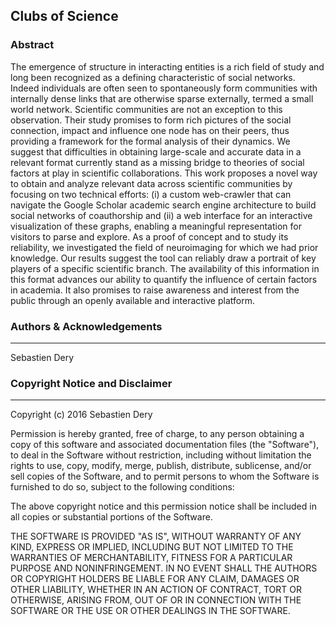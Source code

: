 ## Clubs of Science ##


### Abstract ###

The emergence of structure in interacting entities is a rich field of study and long been recognized as a defining characteristic of social networks. Indeed individuals are often seen to spontaneously form communities with internally dense links that are otherwise sparse externally, termed a small world network. Scientific communities are not an exception to this observation. Their study promises to form rich pictures of the social connection, impact and influence one node has on their peers, thus providing a framework for the formal analysis of their dynamics. We suggest that difficulties in obtaining large-scale and accurate data in a relevant format currently stand as a missing bridge to theories of social factors at play in scientific collaborations. This work proposes a novel way to obtain and analyze relevant data across scientific communities by focusing on two technical efforts: (i) a custom web-crawler that can navigate the Google Scholar academic search engine architecture to build social networks of coauthorship and (ii) a web interface for an interactive visualization of these graphs, enabling a meaningful representation for visitors to parse and explore. As a proof of concept and to study its reliability, we investigated the field of neuroimaging for which we had prior knowledge. Our results suggest the tool can reliably draw a portrait of key players of a specific scientific branch. The availability of this information in this format advances our ability to quantify the influence of certain factors in academia. It also promises to raise awareness and interest from the public through an openly available and interactive platform.


### Authors & Acknowledgements ###
_______________________________________________________________________________

Sebastien Dery



### Copyright Notice and Disclaimer ###
_______________________________________________________________________________


Copyright (c) 2016 Sebastien Dery

Permission is hereby granted, free of charge, to any person obtaining a copy
of this software and associated documentation files (the "Software"), to deal
in the Software without restriction, including without limitation the rights
to use, copy, modify, merge, publish, distribute, sublicense, and/or sell
copies of the Software, and to permit persons to whom the Software is
furnished to do so, subject to the following conditions:

The above copyright notice and this permission notice shall be included in
all copies or substantial portions of the Software.

THE SOFTWARE IS PROVIDED "AS IS", WITHOUT WARRANTY OF ANY KIND, EXPRESS OR
IMPLIED, INCLUDING BUT NOT LIMITED TO THE WARRANTIES OF MERCHANTABILITY,
FITNESS FOR A PARTICULAR PURPOSE AND NONINFRINGEMENT. IN NO EVENT SHALL THE
AUTHORS OR COPYRIGHT HOLDERS BE LIABLE FOR ANY CLAIM, DAMAGES OR OTHER
LIABILITY, WHETHER IN AN ACTION OF CONTRACT, TORT OR OTHERWISE, ARISING FROM,
OUT OF OR IN CONNECTION WITH THE SOFTWARE OR THE USE OR OTHER DEALINGS IN
THE SOFTWARE.